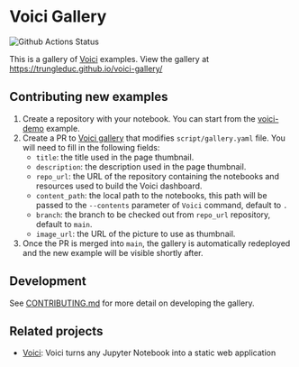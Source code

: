 # Voici Gallery

![Github Actions Status](https://github.com/trungleduc/voici-gallery/actions/workflows/deploy.yml/badge.svg)

This is a gallery of [Voici](https://github.com/voila-dashboards/voici) examples. View the gallery at https://trungleduc.github.io/voici-gallery/

## Contributing new examples

1. Create a repository with your notebook. You can start from the [voici-demo](https://github.com/voila-dashboards/voici-demo) example.
2. Create a PR to [Voici gallery](https://github.com/trungleduc/voici-gallery) that
   modifies `script/gallery.yaml` file.
   You will need to fill in the following fields:
   - `title`: the title used in the page thumbnail.
   - `description`: the description used in the page thumbnail.
   - `repo_url`: the URL of the repository containing the notebooks and resources used to build the Voici dashboard.
   - `content_path`: the local path to the notebooks, this path will be passed to the `--contents` parameter of `Voici` command, default to `.`
   - `branch`: the branch to be checked out from `repo_url` repository, default to `main`.
   - `image_url`: the URL of the picture to use as thumbnail.
3. Once the PR is merged into `main`, the gallery is automatically redeployed and the new example will be visible shortly after.

## Development

See [CONTRIBUTING.md](./CONTRIBUTING.md) for more detail on developing the gallery.

## Related projects

- [Voici](https://github.com/voila-dashboards/voici): Voici turns any Jupyter Notebook into a static web application
